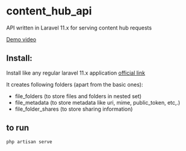 # content_hub_api

API written in Laravel 11.x for serving content hub requests

[Demo video]("https://drive.google.com/file/d/1WW8f302xrRK1iFyM8DrAcW6VWQ5IMyc2/view")
## Install:

Install like any regular laravel 11.x application 
[official link](https://laravel.com/docs/11.x#installing-php)

It creates following folders (apart from the basic ones):
- file_folders (to store files and folders in nested set)
- file_metadata (to store metadata like uri, mime, public_token, etc,.)
- file_folder_shares (to store sharing information)

## to run
```
php artisan serve
```
